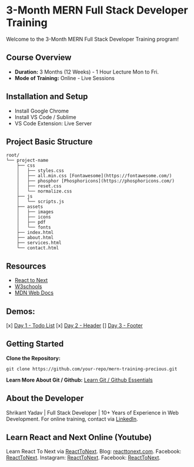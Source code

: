 # 3-Month MERN Full Stack Developer Training
Welcome to the 3-Month MERN Full Stack Developer Training program!  

## Course Overview
- **Duration:** 3 Months (12 Weeks) - 1 Hour Lecture Mon to Fri.
- **Mode of Training:** Online - Live Sessions

## Installation and Setup
- Install Google Chrome
- Install VS Code / Sublime
- VS Code Extension: Live Server

## Project Basic Structure
```
root/ 
└── project-name
    ├── css 
    │   ├── styles.css
    │   ├── all.min.css [Fontawesome](https://fontawesome.com/)
    │   ├── phosphor [Phosphoricons](https://phosphoricons.com/)
    │   ├── reset.css
    │   └── normalize.css
    ├── js
    │   └── scripts.js
    ├── assets
    │   ├── images
    │   ├── icons
    │   ├── pdf
    │   └── fonts
    ├── index.html
    ├── about.html
    ├── services.html
    └── contact.html
```

## Resources
- [React to Next](https://reacttonext.com/)
- [W3schools](https://www.w3schools.com/)
- [MDN Web Docs](https://developer.mozilla.org/)
 
 ## Demos:
[x] [Day 1 - Todo List](https://shrikant9907.github.io/mern-training-precious/day-1/basic-todo-list/)
[x] [Day 2 - Header](https://shrikant9907.github.io/mern-training-precious/day-2/header/)
[] [Day 3 - Footer](https://shrikant9907.github.io/mern-training-precious/day-3/footer/)

## Getting Started

**Clone the Repository:**
```
git clone https://github.com/your-repo/mern-training-precious.git
```

**Learn More About Git / Github:**
[Learn Git / Github Essentials](https://reacttonext.com/category/git-and-github/)

## About the Developer
Shrikant Yadav | Full Stack Developer | 10+ Years of Experience in Web Development.
For online training, contact via [LinkedIn](https://www.linkedin.com/in/shrikantdev/).

## Learn React and Next Online (Youtube)
Learn React To Next via [ReactToNext](https://youtube.com/@reacttonext).
Blog: [reacttonext.com](https://reacttonext.com/).
Facebook: [ReactToNext](https://www.facebook.com/reacttonext/).
Instagram: [ReactToNext](https://www.instagram.com/reacttonext/).
Facebook: [ReactToNext](https://www.instagram.com/reacttonext/).